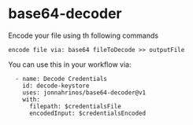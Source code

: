 # base64-decoder

Encode your file using th following commands
```
encode file via: base64 fileToDecode >> outputFile
```

You can use this in your workflow via:
```
  - name: Decode Credentials
    id: decode-keystore
    uses: jonnahrinos/base64-decoder@v1
    with:
      filepath: $credentialsFile
      encodedInput: $credentialsEncoded
```